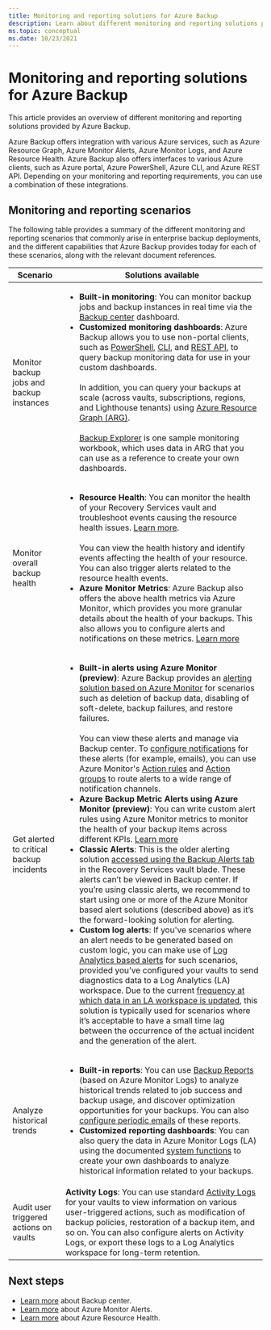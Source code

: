 ```yaml
---
title: Monitoring and reporting solutions for Azure Backup
description: Learn about different monitoring and reporting solutions provided by Azure Backup.
ms.topic: conceptual
ms.date: 10/23/2021
---
```


# Monitoring and reporting solutions for Azure Backup

This article provides an overview of different monitoring and reporting solutions provided by Azure Backup.

Azure Backup offers integration with various Azure services, such as Azure Resource Graph, Azure Monitor Alerts, Azure Monitor Logs, and Azure Resource Health. Azure Backup also offers interfaces to various Azure clients, such as Azure portal, Azure PowerShell, Azure CLI, and Azure REST API. Depending on your monitoring and reporting requirements, you can use a combination of these integrations.

## Monitoring and reporting scenarios

The following table provides a summary of the different monitoring and reporting scenarios that commonly arise in enterprise backup deployments, and the different capabilities that Azure Backup provides today for each of these scenarios, along with the relevant document references.

| Scenario | Solutions available |
| --- | --- |
| Monitor backup jobs and backup instances | <ul><li>**Built-in monitoring**: You can monitor backup jobs and backup instances in real time via the [Backup center](./backup-center-overview.md) dashboard.</li><li>**Customized monitoring dashboards**: Azure Backup allows you to use non-portal clients, such as [PowerShell](./backup-azure-vms-automation.md), [CLI](./create-manage-azure-services-using-azure-command-line-interface.md), and [REST API](./backup-azure-arm-userestapi-managejobs.md), to query backup monitoring data for use in your custom dashboards.  <br><br>  In addition, you can query your backups at scale (across vaults, subscriptions, regions, and Lighthouse tenants) using [Azure Resource Graph (ARG)](./query-backups-using-azure-resource-graph.md).    <br><br>    [Backup Explorer](./monitor-azure-backup-with-backup-explorer.md) is one sample monitoring workbook, which uses data in ARG that you can use as a reference to create your own dashboards. </li></ul> |
| Monitor overall backup health  	 |   <ul><li>**Resource Health**: You can monitor the health of your Recovery Services vault and troubleshoot events causing the resource health issues. [Learn more](../service-health/resource-health-overview.md).   <br><br>   You can view the health history and identify events affecting the health of your resource. You can also trigger  alerts related to the resource health events.  </li><li>**Azure Monitor Metrics**: Azure Backup also offers the above health metrics via Azure Monitor, which provides you more granular details about the health of your backups. This also allows you to configure alerts and notifications on these metrics. [Learn more](./metrics-overview.md)</li></ul>  |
| Get alerted to critical backup incidents 	   |  <ul><li>**Built-in alerts using Azure Monitor (preview)**: Azure Backup provides an [alerting solution based on Azure Monitor](./backup-azure-monitoring-built-in-monitor.md#azure-monitor-alerts-for-azure-backup-preview) for scenarios such as deletion of backup data, disabling of soft-delete, backup failures, and restore failures.    <br><br>  You can view these alerts and manage via Backup center. To [configure notifications](./backup-azure-monitoring-built-in-monitor.md#configuring-notifications-for-alerts) for these alerts (for example, emails), you can use Azure Monitor's [Action rules](../azure-monitor/alerts/alerts-action-rules.md?tabs=portal) and [Action groups](../azure-monitor/alerts/action-groups.md) to route alerts to a wide range of notification channels.  </li> <li> **Azure Backup Metric Alerts using Azure Monitor (preview)**: You can write custom alert rules using Azure Monitor metrics to monitor the health of your backup items across different KPIs. [Learn more](./metrics-overview.md) </li> <li>**Classic Alerts**: This is the older alerting solution [accessed using the Backup Alerts tab](./backup-azure-monitoring-built-in-monitor.md#backup-alerts-in-recovery-services-vault) in the Recovery Services vault blade. These alerts can’t be viewed in Backup center. If you’re using classic alerts, we recommend to start using one or more of the Azure Monitor based alert solutions (described above) as it’s the forward-looking solution for alerting. </li><li>**Custom log alerts**: If you've scenarios where an alert needs to be generated based on custom logic, you can make use of [Log Analytics based alerts](./backup-azure-monitoring-use-azuremonitor.md#create-alerts-by-using-log-analytics) for such scenarios, provided you’ve configured your vaults to send diagnostics data to a Log Analytics (LA) workspace. Due to the current [frequency at which data in an LA workspace is updated](./backup-azure-monitoring-use-azuremonitor.md#diagnostic-data-update-frequency), this solution is typically used for scenarios where it’s acceptable to have a small time lag between the occurrence of the actual incident and the generation of the alert. </li></ul>     |
| Analyze historical trends        |     <ul><li>**Built-in reports**: You can use [Backup Reports](./configure-reports.md) (based on Azure Monitor Logs) to analyze historical trends related to job success and backup usage, and discover optimization opportunities for your backups. You can also [configure periodic emails](./backup-reports-email.md) of these reports. </li><li>**Customized reporting dashboards**: You can also query the data in Azure Monitor Logs (LA) using the documented [system functions](./backup-reports-system-functions.md) to create your own dashboards to analyze historical information related to your backups.</li></ul>    |
| Audit user triggered actions on vaults	|       **Activity Logs**: You can use standard [Activity Logs](../azure-monitor/essentials/activity-log.md) for your vaults to view information on various user-triggered actions, such as modification of backup policies, restoration of a backup item, and so on. You can also configure alerts on Activity Logs, or export these logs to a Log Analytics workspace for long-term retention. |

## Next steps

- [Learn more](./backup-center-overview.md) about Backup center.
- [Learn more](./backup-azure-monitoring-built-in-monitor.md#azure-monitor-alerts-for-azure-backup-preview) about Azure Monitor Alerts.
- [Learn more](../service-health/resource-health-overview.md) about Azure Resource Health.